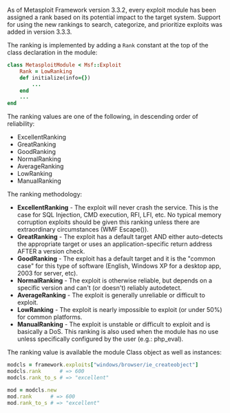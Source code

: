 As of Metasploit Framework version 3.3.2, every exploit module has been assigned a rank based on its potential impact to the target system. Support for using the new rankings to search, categorize, and prioritize exploits was added in version 3.3.3.

The ranking is implemented by adding a `Rank` constant at the top of the class declaration in the module:

```ruby
class MetasploitModule < Msf::Exploit
    Rank = LowRanking
    def initialize(info={})
        ...
    end
    ...
end
```

The ranking values are one of the following, in descending order of reliability:

* ExcellentRanking
* GreatRanking
* GoodRanking
* NormalRanking
* AverageRanking
* LowRanking
* ManualRanking

The ranking methodology:

* __ExcellentRanking__ - The exploit will never crash the service. This is the case for SQL Injection, CMD execution, RFI, LFI, etc. No typical memory corruption exploits should be given this ranking unless there are extraordinary circumstances (WMF Escape()).
* __GreatRanking__ - The exploit has a default target AND either auto-detects the appropriate target or uses an application-specific return address AFTER a version check.
* __GoodRanking__ - The exploit has a default target and it is the "common case" for this type of software (English, Windows XP for a desktop app, 2003 for server, etc).
* __NormalRanking__ - The exploit is otherwise reliable, but depends on a specific version and can't (or doesn't) reliably autodetect.
* __AverageRanking__ - The exploit is generally unreliable or difficult to exploit.
* __LowRanking__ - The exploit is nearly impossible to exploit (or under 50%) for common platforms.
* __ManualRanking__ - The exploit is unstable or difficult to exploit and is basically a DoS. This ranking is also used when the module has no use unless specifically configured by the user (e.g.: php_eval).

The ranking value is available the module Class object as well as instances:

```ruby
modcls = framework.exploits["windows/browser/ie_createobject"]
modcls.rank      # => 600
modcls.rank_to_s # => "excellent"

mod = modcls.new
mod.rank      # => 600
mod.rank_to_s # => "excellent"
```